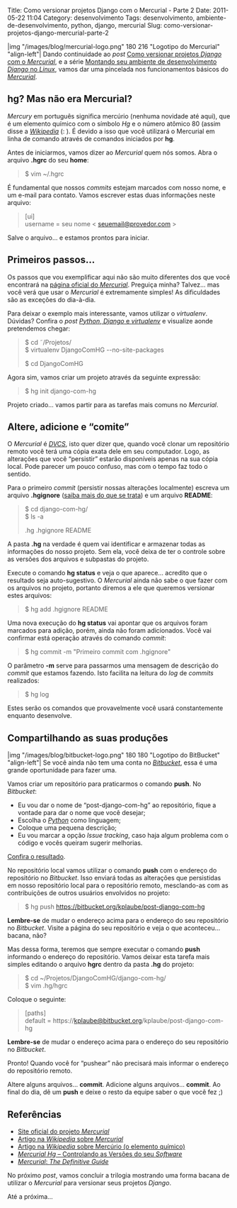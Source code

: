 Title: Como versionar projetos Django com o Mercurial - Parte 2
Date: 2011-05-22 11:04
Category: desenvolvimento
Tags: desenvolvimento, ambiente-de-desenvolvimento, python, django, mercurial
Slug: como-versionar-projetos-django-mercurial-parte-2


|img "/images/blog/mercurial-logo.png" 180 216 "Logotipo do Mercurial" "align-left"|
Dando continuidade ao *post* [Como versionar
projetos *Django* com o *Mercurial*][], e a série [Montando seu ambiente
de desenvolvimento *Django* no *Linux*][], vamos dar uma pincelada nos
funcionamentos básicos do [*Mercurial*][].


hg? Mas não era Mercurial?
--------------------------

*Mercury* em português significa mercúrio (nenhuma novidade até aqui),
que é um elemento químico com o símbolo *Hg* e o número atômico 80
(assim disse a [*Wikipedia*][] (: ). É devido a isso que você utilizará
o Mercurial em linha de comando através de comandos iniciados por
**hg**.

<!-- PELICAN_END_SUMMARY -->

Antes de iniciarmos, vamos dizer ao *Mercurial* quem nós somos. Abra o
arquivo **.hgrc** do seu **home**:

> $ vim ~/.hgrc

É fundamental que nossos *commits* estejam marcados com nosso nome, e um
e-mail para contato. Vamos escrever estas duas informações neste
arquivo:

> [ui]<br>
> username = seu nome < seuemail@provedor.com >

Salve o arquivo… e estamos prontos para iniciar.


Primeiros passos…
-----------------

Os passos que vou exemplificar aqui não são muito diferentes dos que
você encontrará na [página oficial do *Mercurial*][]. Preguiça minha?
Talvez… mas você verá que usar o *Mercurial* é extremamente simples! As
dificuldades são as exceções do dia-à-dia.

Para deixar o exemplo mais interessante, vamos utilizar o *virtualenv*.
Dúvidas? Confira o *post* [*Python*, *Django* e *virtualenv*][] e
visualize aonde pretendemos chegar:

> $ cd ˜/Projetos/<br>
> $ virtualenv DjangoComHG --no-site-packages<br>
>
> $ cd DjangoComHG

Agora sim, vamos criar um projeto através da seguinte expressão:

> $ hg init django-com-hg

Projeto criado… vamos partir para as tarefas mais comuns no *Mercurial*.


Altere, adicione e “comite”
---------------------------

O *Mercurial* é [*DVCS*][], isto quer dizer que, quando você clonar um
repositório remoto você terá uma cópia exata dele em seu computador.
Logo, as alterações que você “persistir” estarão disponíveis apenas na
sua cópia local. Pode parecer um pouco confuso, mas com o tempo faz todo
o sentido.

Para o primeiro *commit* (persistir nossas alterações localmente)
escreva um arquivo **.hgignore** ([saiba mais do que se trata][]) e um
arquivo **README**:

> $ cd django-com-hg/<br>
> $ ls -a
>
> .hg     .hgignore     README

A pasta **.hg** na verdade é quem vai identificar e armazenar todas as
informações do nosso projeto. Sem ela, você deixa de ter o controle
sobre as versões dos arquivos e subpastas do projeto.

Execute o comando **hg status** e veja o que aparece… acredito que o
resultado seja auto-sugestivo. O *Mercurial* ainda não sabe o que fazer
com os arquivos no projeto, portanto diremos a ele que queremos
versionar estes arquivos:

> $ hg add .hgignore README

Uma nova execução do **hg status** vai apontar que os arquivos foram
marcados para adição, porém, ainda não foram adicionados. Você vai
confirmar está operação através do comando *commit*:

> $ hg commit -m "Primeiro commit com .hgignore"

O parâmetro **-m** serve para passarmos uma mensagem de descrição do
*commit* que estamos fazendo. Isto facilita na leitura do *log* de
*commits* realizados:

> $ hg log

Estes serão os comandos que provavelmente você usará constantemente
enquanto desenvolve.


Compartilhando as suas produções
--------------------------------


|img "/images/blog/bitbucket-logo.png" 180 180 "Logotipo do BitBucket" "align-left"|
Se você ainda não tem uma conta no
[*Bitbucket*][], essa é uma grande oportunidade para fazer uma.

Vamos criar um repositório para praticarmos o comando **push**. No
*Bitbucket*:

* Eu vou dar o nome de “post-django-com-hg” ao repositório, fique a
  vontade para dar o nome que você desejar;
* Escolha o [*Python*][] como linguagem;
* Coloque uma pequena descrição;
* Eu vou marcar a opção *Issue tracking*, caso haja algum problema com
  o código e vocês queiram sugerir melhorias.

[Confira o resultado][].

No repositório local vamos utilizar o comando **push** com o endereço do
repositório no *Bitbucket*. Isso enviará todas as alterações que
persistidas em nosso repositório local para o repositório remoto,
mesclando-as com as contribuições de outros usuários envolvidos no
projeto:

> $ hg push https://bitbucket.org/kplaube/post-django-com-hg

**Lembre-se** de mudar o endereço acima para o endereço do seu
repositório no *Bitbucket*. Visite a página do seu repositório e veja o
que aconteceu… bacana, não?

Mas dessa forma, teremos que sempre executar o comando **push**
informando o endereço do repositório. Vamos deixar esta tarefa mais
simples editando o arquivo **hgrc** dentro da pasta **.hg** do projeto:

> $ cd ~/Projetos/DjangoComHG/django-com-hg/<br>
> $ vim .hg/hgrc

Coloque o seguinte:

> [paths]<br>
> default = https://kplaube@bitbucket.org/kplaube/post-django-com-hg

**Lembre-se** de mudar o endereço acima para o endereço do seu
repositório no *Bitbucket*.

Pronto! Quando você for “pushear” não precisará mais informar o endereço
do repositório remoto.

Altere alguns arquivos… **commit**. Adicione alguns arquivos…
**commit**. Ao final do dia, dê um **push** e deixe o resto da equipe
saber o que você fez ;)


Referências
-----------

* [Site oficial do projeto *Mercurial*][]
* [Artigo na *Wikipedia* sobre *Mercurial*][]
* [Artigo na *Wikipedia* sobre Mercúrio (o elemento químico)][]
* [*Mercurial Hg* – Controlando as Versões do seu *Software*][]
* [*Mercurial*: *The Definitive Guide*][]

No próximo *post*, vamos concluir a trilogia mostrando uma forma bacana
de utilizar o *Mercurial* para versionar seus projetos *Django*.

Até a próxima…


  [Como versionar projetos *Django* com o *Mercurial*]: |filename|/como-versionar-projetos-django-com-o-mercurial-parte-1.md
    "Leia a primeira parte deste post"
  [Montando seu ambiente de desenvolvimento *Django* no *Linux*]: |filename|/montando-seu-ambiente-de-desenvolvimento-django-no-linux.md
    "Tá começando com Django? É usuário Linux? Este post pode te interessar"
  [*Mercurial*]: |filename|/tag/mercurial.html
    "Leia mais sobre Mercurial"
  [*Wikipedia*]: http://en.wikipedia.org/wiki/Mercury_(element)
    "Leia mais sobre o elemento químico Mercúrio"
  [página oficial do *Mercurial*]: http://mercurial.selenic.com/
    "Visite a página oficial do projeto Mercurial"
  [*Python*, *Django* e *virtualenv*]: |filename|/python-django-e-virtualenv.md
    "Construa projetos isolados do seu sistema com virtualenv"
  [*DVCS*]: http://en.wikipedia.org/wiki/Distributed_revision_control
    "Leia mais sobre Distributed Version Control System"
  [saiba mais do que se trata]: http://mercurial.selenic.com/wiki/.hgignore
    "Entenda para que serve o arquivo .hgignore"
  [*Bitbucket*]: http://bitbucket.org/
    "Bitbucket, compartilhe o seu código"
  [*Python*]: |filename|/tag/python.html
    "Leia mais sobre Python"
  [Confira o resultado]: https://bitbucket.org/kplaube/post-django-com-hg
    "Confira o repositório criado no Bitbucket"
  [Site oficial do projeto *Mercurial*]: http://mercurial.selenic.com/
    "Mercurial, work easier, work faster"
  [Artigo na *Wikipedia* sobre *Mercurial*]: http://en.wikipedia.org/wiki/Mercurial
    "Leia mais sobre Mercurial na Wikipedia"
  [Artigo na *Wikipedia* sobre Mercúrio (o elemento químico)]: http://en.wikipedia.org/wiki/Mercury_(element)
    "Leia mais sobre Mercúrio no Wikipedia"
  [*Mercurial Hg* – Controlando as Versões do seu *Software*]: http://tocadoelfo.blogspot.com/2011/03/mercurial-hg-controlando-as-versoes-do.html
    "Excelente post sobre Mercurial, TI e gerência de projetos"
  [*Mercurial*: *The Definitive Guide*]: http://hgbook.red-bean.com/read/
    "Excelente e-book de Bryan O'Sullivan sobre Mercurial"
